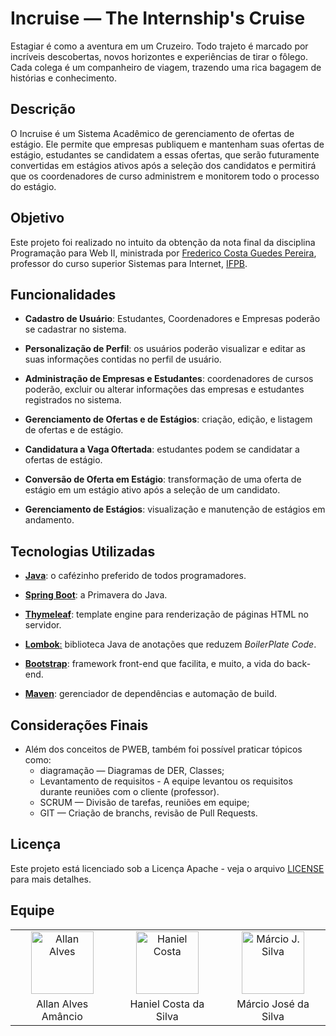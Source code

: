 # Incruise — The Internship's Cruise
Estagiar é como a aventura em um Cruzeiro. Todo trajeto é marcado por incríveis descobertas, novos horizontes e experiências de tirar o fôlego. Cada colega é um companheiro de viagem, trazendo uma rica bagagem de histórias e conhecimento. 

## Descrição
O Incruise é um Sistema Acadêmico de gerenciamento de ofertas de estágio. Ele permite que empresas publiquem e mantenham suas ofertas de estágio, estudantes se candidatem a essas ofertas, que serão futuramente convertidas em estágios ativos após a seleção dos candidatos e permitirá que os coordenadores de curso administrem e monitorem todo o processo do estágio.

## Objetivo
Este projeto foi realizado no intuito da obtenção da nota final da disciplina Programação para Web II, ministrada por [Frederico Costa Guedes Pereira](https://gitlab.com/fredguedespereira), professor do curso superior Sistemas para Internet, [IFPB](https://github.com/ifpb).

## Funcionalidades

- **Cadastro de Usuário**: Estudantes, Coordenadores e Empresas poderão se cadastrar no sistema.

- **Personalização de Perfil**: os usuários poderão visualizar e editar as suas informações contidas no perfil de usuário.

- **Administração de Empresas e Estudantes**: coordenadores de cursos poderão, excluir ou alterar informações das empresas e estudantes registrados no sistema.

- **Gerenciamento de Ofertas e de Estágios**: criação, edição, e listagem de ofertas e de estágio.

- **Candidatura a Vaga Oftertada**: estudantes podem se candidatar a ofertas de estágio.

- **Conversão de Oferta em Estágio**: transformação de uma oferta de estágio em um estágio ativo após a seleção de um candidato.

- **Gerenciamento de Estágios**: visualização e manutenção de estágios em andamento.

## Tecnologias Utilizadas

- [**Java**](https://www.java.com/pt-BR/): o cafézinho preferido de todos programadores.

- [**Spring Boot**](https://spring.io/projects/spring-framework): a Primavera do Java.

- [**Thymeleaf**](https://www.thymeleaf.org/): template engine para renderização de páginas HTML no servidor.

- [**Lombok**:](https://projectlombok.org/) biblioteca Java de anotações que reduzem *BoilerPlate Code*.

- [**Bootstrap**](https://getbootstrap.com/): framework front-end que facilita, e muito, a vida do back-end.

- [**Maven**](https://maven.apache.org/): gerenciador de dependências e automação de build.


## Considerações Finais
- Além dos conceitos de PWEB, também foi possível praticar tópicos como:
  -  diagramação — Diagramas de DER, Classes; 
  -  Levantamento de requisitos - A equipe levantou os requisitos durante reuniões com o cliente (professor).
  -  SCRUM — Divisão de tarefas, reuniões em equipe;
  -  GIT — Criação de branchs, revisão de Pull Requests.

## Licença
Este projeto está licenciado sob a Licença Apache - veja o arquivo [LICENSE](./LICENSE) para mais detalhes.


## Equipe
<table width="100%" align="center">
<tbody>
<tr>
<td align="center"><img src="https://avatars.githubusercontent.com/AllanSmithll" alt="Allan Alves" width="100" height="100"></td>
<td align="center"><img src="https://avatars.githubusercontent.com/HanielCostaDaSilva" alt="Haniel Costa" width="100" height="100"></td>
<td align="center"><img src="https://avatars.githubusercontent.com/ImMarcio" alt="Márcio J. Silva" width="100" height="100"></td>
</tr>
<tr>
<td align="center">Allan Alves Amâncio</td>
<td align="center">Haniel Costa da Silva</td>
<td align="center">Márcio José da Silva</td>
</tr>
